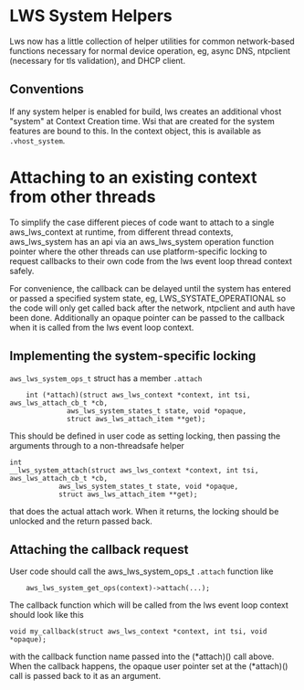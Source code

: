 # LWS System Helpers

Lws now has a little collection of helper utilities for common network-based
functions necessary for normal device operation, eg, async DNS, ntpclient
(necessary for tls validation), and DHCP client.

## Conventions

If any system helper is enabled for build, lws creates an additional vhost
"system" at Context Creation time.  Wsi that are created for the system
features are bound to this.  In the context object, this is available as
`.vhost_system`.

# Attaching to an existing context from other threads

To simplify the case different pieces of code want to attach to a single
aws_lws_context at runtime, from different thread contexts, aws_lws_system has an api
via an aws_lws_system operation function pointer where the other threads can use
platform-specific locking to request callbacks to their own code from the
lws event loop thread context safely.

For convenience, the callback can be delayed until the system has entered or
passed a specified system state, eg, LWS_SYSTATE_OPERATIONAL so the code will
only get called back after the network, ntpclient and auth have been done.
Additionally an opaque pointer can be passed to the callback when it is called
from the lws event loop context.

## Implementing the system-specific locking

`aws_lws_system_ops_t` struct has a member `.attach`

```
	int (*attach)(struct aws_lws_context *context, int tsi, aws_lws_attach_cb_t *cb,
		      aws_lws_system_states_t state, void *opaque,
		      struct aws_lws_attach_item **get);
```

This should be defined in user code as setting locking, then passing the
arguments through to a non-threadsafe helper

```
int
__lws_system_attach(struct aws_lws_context *context, int tsi, aws_lws_attach_cb_t *cb,
		    aws_lws_system_states_t state, void *opaque,
		    struct aws_lws_attach_item **get);
```

that does the actual attach work.  When it returns, the locking should be
unlocked and the return passed back.

## Attaching the callback request

User code should call the aws_lws_system_ops_t `.attach` function like

```
	aws_lws_system_get_ops(context)->attach(...);
```

The callback function which will be called from the lws event loop context
should look like this

```
void my_callback(struct aws_lws_context *context, int tsi, void *opaque);
```

with the callback function name passed into the (*attach)() call above.  When
the callback happens, the opaque user pointer set at the (*attach)() call is
passed back to it as an argument.
